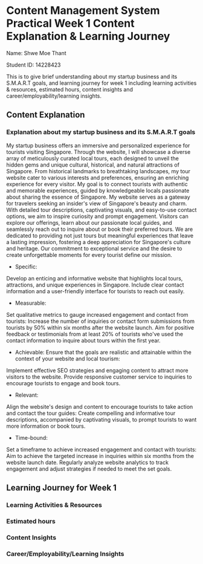 # Content Management System Practical Week 1 Content Explanation & Learning Journey 

Name: Shwe Moe Thant


Student ID: 14228423

This is to give brief understanding about my startup business and its S.M.A.R.T goals, and learning journey for week 1 
including learning activities & resources, estimated hours, content insights and career/employability/learning insights.

## Content Explanation
### Explanation about my startup business and its S.M.A.R.T goals

My startup business offers an immersive and personalized experience for tourists visiting Singapore. Through the 
website, I will showcase a diverse array of meticulously curated local tours, each designed to unveil the hidden gems 
and unique cultural, historical, and natural attractions of Singapore. From historical landmarks to breathtaking 
landscapes, my tour website cater to various interests and preferences, ensuring an enriching experience for every
visitor. My goal is to connect tourists with authentic and memorable experiences, guided by knowledgeable locals 
passionate about sharing the essence of Singapore. My website serves as a gateway for travelers seeking an insider's 
view of Singapore's beauty and charm. With detailed tour descriptions, captivating visuals, and easy-to-use contact 
options, we aim to inspire curiosity and prompt engagement. Visitors can explore our offerings, learn about our 
passionate local guides, and seamlessly reach out to inquire about or book their preferred tours. We are dedicated to 
providing not just tours but meaningful experiences that leave a lasting impression, fostering a deep appreciation for 
Singapore's culture and heritage. Our commitment to exceptional service and the desire to create unforgettable moments 
for every tourist define our mission.

* Specific: 


Develop an enticing and informative website that highlights local tours, attractions, and unique experiences in 
Singapore. Include clear contact information and a user-friendly interface for tourists to reach out easily.

* Measurable: 

Set qualitative metrics to gauge increased engagement and contact from tourists:
Increase the number of inquiries or contact form submissions from tourists by 50% within six months after the website launch.
Aim for positive feedback or testimonials from at least 20% of tourists who've used the contact information to inquire about tours within the first year.

* Achievable: Ensure that the goals are realistic and attainable within the context of your website and local tourism:


Implement effective SEO strategies and engaging content to attract more visitors to the website.
Provide responsive customer service to inquiries to encourage tourists to engage and book tours.

* Relevant: 


Align the website's design and content to encourage tourists to take action and contact the tour guides:
Create compelling and informative tour descriptions, accompanied by captivating visuals, to prompt tourists to want more information or book tours.

* Time-bound: 


Set a timeframe to achieve increased engagement and contact with tourists:
Aim to achieve the targeted increase in inquiries within six months from the website launch date.
Regularly analyze website analytics to track engagement and adjust strategies if needed to meet the set goals.
## Learning Journey for Week 1

### Learning Activities & Resources

### Estimated hours

### Content Insights

### Career/Employability/Learning Insights
